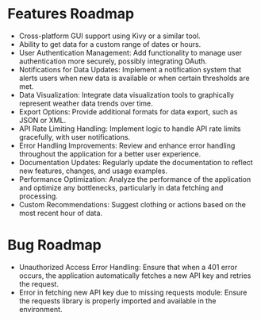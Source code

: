 # Features Roadmap
- Cross-platform GUI support using Kivy or a similar tool.
- Ability to get data for a custom range of dates or hours.
- User Authentication Management: Add functionality to manage user authentication more securely, possibly integrating OAuth.
- Notifications for Data Updates: Implement a notification system that alerts users when new data is available or when certain thresholds are met.
- Data Visualization: Integrate data visualization tools to graphically represent weather data trends over time.
- Export Options: Provide additional formats for data export, such as JSON or XML.
- API Rate Limiting Handling: Implement logic to handle API rate limits gracefully, with user notifications.
- Error Handling Improvements: Review and enhance error handling throughout the application for a better user experience.
- Documentation Updates: Regularly update the documentation to reflect new features, changes, and usage examples.
- Performance Optimization: Analyze the performance of the application and optimize any bottlenecks, particularly in data fetching and processing.
- Custom Recommendations: Suggest clothing or actions based on the most recent hour of data.

# Bug Roadmap
- Unauthorized Access Error Handling: Ensure that when a 401 error occurs, the application automatically fetches a new API key and retries the request.
- Error in fetching new API key due to missing requests module: Ensure the requests library is properly imported and available in the environment.
